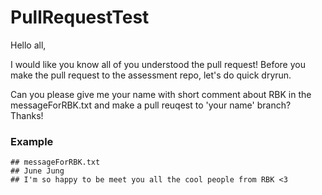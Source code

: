 # PullRequestTest

Hello all,

I would like you know all of you understood the pull request!
Before you make the pull request to the assessment repo, let's do quick dryrun.

Can you please give me your name with short comment about RBK in the messageForRBK.txt and make a pull reuqest to 'your name' branch? Thanks!

### Example
```vim
## messageForRBK.txt
## June Jung
## I'm so happy to be meet you all the cool people from RBK <3
```
